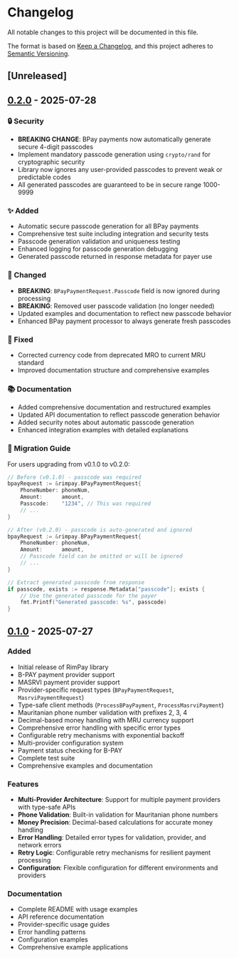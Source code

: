 # Changelog

All notable changes to this project will be documented in this file.

The format is based on [Keep a Changelog](https://keepachangelog.com/en/1.0.0/),
and this project adheres to [Semantic Versioning](https://semver.org/spec/v2.0.0.html).

## [Unreleased]

## [0.2.0] - 2025-07-28

### 🔒 Security
- **BREAKING CHANGE**: BPay payments now automatically generate secure 4-digit passcodes
- Implement mandatory passcode generation using `crypto/rand` for cryptographic security
- Library now ignores any user-provided passcodes to prevent weak or predictable codes
- All generated passcodes are guaranteed to be in secure range 1000-9999

### ✨ Added
- Automatic secure passcode generation for all BPay payments
- Comprehensive test suite including integration and security tests
- Passcode generation validation and uniqueness testing
- Enhanced logging for passcode generation debugging
- Generated passcode returned in response metadata for payer use

### 🔧 Changed
- **BREAKING**: `BPayPaymentRequest.Passcode` field is now ignored during processing
- **BREAKING**: Removed user passcode validation (no longer needed)
- Updated examples and documentation to reflect new passcode behavior
- Enhanced BPay payment processor to always generate fresh passcodes

### 🐛 Fixed  
- Corrected currency code from deprecated MRO to current MRU standard
- Improved documentation structure and comprehensive examples

### 📚 Documentation
- Added comprehensive documentation and restructured examples
- Updated API documentation to reflect passcode generation behavior
- Added security notes about automatic passcode generation
- Enhanced integration examples with detailed explanations

### 🔄 Migration Guide
For users upgrading from v0.1.0 to v0.2.0:

```go
// Before (v0.1.0) - passcode was required
bpayRequest := &rimpay.BPayPaymentRequest{
    PhoneNumber: phoneNum,
    Amount:      amount,
    Passcode:    "1234", // This was required
    // ...
}

// After (v0.2.0) - passcode is auto-generated and ignored
bpayRequest := &rimpay.BPayPaymentRequest{
    PhoneNumber: phoneNum,
    Amount:      amount,
    // Passcode field can be omitted or will be ignored
    // ...
}

// Extract generated passcode from response
if passcode, exists := response.Metadata["passcode"]; exists {
    // Use the generated passcode for the payer
    fmt.Printf("Generated passcode: %s", passcode)
}
```

## [0.1.0] - 2025-07-27

### Added
- Initial release of RimPay library
- B-PAY payment provider support
- MASRVI payment provider support
- Provider-specific request types (`BPayPaymentRequest`, `MasrviPaymentRequest`)
- Type-safe client methods (`ProcessBPayPayment`, `ProcessMasrviPayment`) 
- Mauritanian phone number validation with prefixes 2, 3, 4
- Decimal-based money handling with MRU currency support
- Comprehensive error handling with specific error types
- Configurable retry mechanisms with exponential backoff
- Multi-provider configuration system
- Payment status checking for B-PAY
- Complete test suite
- Comprehensive examples and documentation

### Features
- **Multi-Provider Architecture**: Support for multiple payment providers with type-safe APIs
- **Phone Validation**: Built-in validation for Mauritanian phone numbers
- **Money Precision**: Decimal-based calculations for accurate money handling
- **Error Handling**: Detailed error types for validation, provider, and network errors
- **Retry Logic**: Configurable retry mechanisms for resilient payment processing
- **Configuration**: Flexible configuration for different environments and providers

### Documentation
- Complete README with usage examples
- API reference documentation
- Provider-specific usage guides
- Error handling patterns
- Configuration examples
- Comprehensive example applications

[0.2.0]: https://github.com/CatoSystems/rim-pay/releases/tag/v0.2.0
[0.1.0]: https://github.com/CatoSystems/rim-pay/releases/tag/v0.1.0
